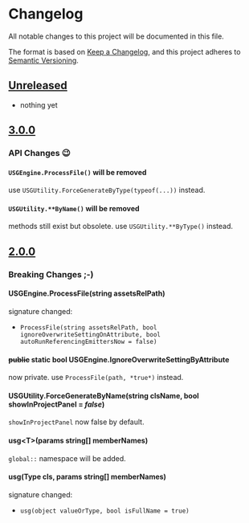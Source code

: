 # Changelog

All notable changes to this project will be documented in this file.

The format is based on [Keep a Changelog](https://keepachangelog.com/en/1.0.0/),
and this project adheres to [Semantic Versioning](https://semver.org/spec/v2.0.0.html).


## [Unreleased](https://github.com/sator-imaging/Unity-AltSourceGenerator)

- nothing yet



## [3.0.0](https://github.com/sator-imaging/Unity-AltSourceGenerator/releases/tag/v3.0.0)


### API Changes 😉

#### `USGEngine.ProcessFile()` will be removed

use `USGUtility.ForceGenerateByType(typeof(...))` instead.

#### `USGUtility.**ByName()` will be removed

methods still exist but obsolete. use `USGUtility.**ByType()` instead.



## [2.0.0](https://github.com/sator-imaging/Unity-AltSourceGenerator/releases/tag/v2.0.0)


### Breaking Changes ;-)

#### USGEngine.ProcessFile(string assetsRelPath)

signature changed:
- `ProcessFile(string assetsRelPath, bool ignoreOverwriteSettingOnAttribute, bool autoRunReferencingEmittersNow = false)`

#### ~~public~~ static bool USGEngine.IgnoreOverwriteSettingByAttribute

now private. use `ProcessFile(path, *true*)` instead.

#### USGUtility.ForceGenerateByName(string clsName, bool showInProjectPanel = *false*)

`showInProjectPanel` now false by default.

#### usg\<T>(params string[] memberNames)

`global::` namespace will be added.

#### usg(Type cls, params string[] memberNames)

signature changed:
- `usg(object valueOrType, bool isFullName = true)`
